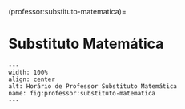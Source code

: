 (professor:substituto-matematica)=

# Substituto Matemática

```{figure} ../_static/img/professor/substituto-matematica.png
---
width: 100%
align: center
alt: Horário de Professor Substituto Matemática
name: fig:professor:substituto-matematica
---
```

